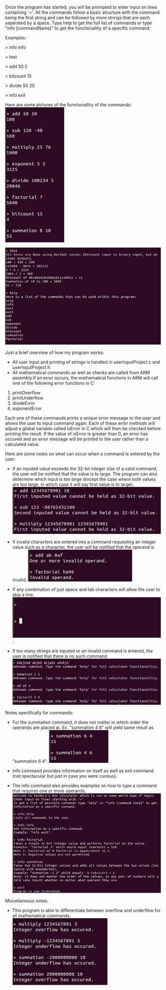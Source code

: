 Once the program has started, you will be prompted to enter input on lines containing '>'. All the commands follow a 
basic structure with the command being the first string and can be followed by more strings that are each seperated by a space.
Type help to get the full list of commands or type "info [commandName]" to get the functionallity of a specific command.

Examples:
    

\> info info


\> test


\> add 50 2


\> bitcount 15


\> divide 50 20


\> info exit


Here are some pictures of the functionallity of the commands:
![](Pictures/TestOverall.png)


![](Pictures/test.png)







Just a brief overview of how my program works:
- All user input and printing of strings is handled in userInputProject.c and userInputProject.h. 
- All mathematical commands as well as checks are called from ARM assembly.If an error occurs, the mathematical functions in ARM will call one of the following error functions in C:

1. printOverflow
2. printUnderflow
3. divideError
4. exponentError
    
Each one of these commands prints a unique error message to the user and allows the user to input command again.
Each of these error methods will adjust a global variable called isError in C which will then be checked before printing the result. If
the value of isError is greater than 0, an error has occured and an error message will be printed to the user rather than a calculated value. 

Here are some notes on what can occur when a command is entered by the user:

- If an inputed value exceeds the 32-bit integer size of a valid command, the user will be notified that the value is to large.
  The program can also determine which input is too large (except the case where both values are too large, in which case it will say 
  first value is to large).
  ![Value of Operands is too Large](Pictures/ExcedingOperand.png "Value of Operands is too Large")

- If invalid characters are entered into a command requesting an integer value such as a character, the user will be notified
  that the operand is invalid.
  ![InvalidOperand](Pictures/InvalidOperand.png "Invalid Operands")

- If any combination of just space and tab characters will allow the user to skip a line.
 ![LineSkip](Pictures/EmptySpace.png "Line Skip").


- If too many strings are inputed or an invalid command is entered, the user is notified that there is no such command.
 ![Invalid Commands](Pictures/InvalidCommands.png "InvalidCommand")




Notes specifically for commands:
- For the summation command, it does not matter in which order the operands are placed at. Ex. "summation 4 6" will yield same result as "summation 6 4".
 ![Summation Example](Pictures/SummationEx.png "Summation Example")

- Info command provides information on itself as well as exit command (not spectacular but just in case you were curious).
- The info command also provides examples on how to type a command that requires one or more operands.
 ![](Pictures/InfoExample.png)




Miscellaneous notes:
- This program is able to differentiate between overflow and underflow for all mathematical commands.
 ![Over and Underflow](Pictures/OverUnderflow.png "Overflow and Underflow")
